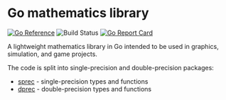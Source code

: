 # Go mathematics library

[![Go Reference](https://pkg.go.dev/badge/github.com/mokiat/gomath.svg)](https://pkg.go.dev/github.com/mokiat/gomath)
![Build Status](https://github.com/mokiat/gomath/workflows/Go/badge.svg)
[![Go Report Card](https://goreportcard.com/badge/github.com/mokiat/gomath)](https://goreportcard.com/report/github.com/mokiat/gomath)

A lightweight mathematics library in Go intended to be used in graphics, simulation, and game projects.

The code is split into single-precision and double-precision packages:

- [sprec](https://pkg.go.dev/github.com/mokiat/gomath/sprec) - single-precision types and functions
- [dprec](https://pkg.go.dev/github.com/mokiat/gomath/dprec) - double-precision types and functions
